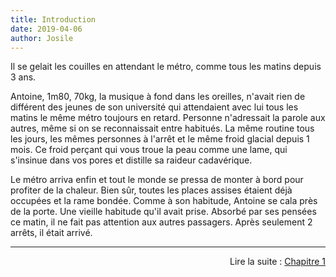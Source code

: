 ```yaml
---
title: Introduction
date: 2019-04-06
author: Josile
---
```


Il se gelait les couilles en attendant le métro, comme tous les matins depuis 3 ans.

Antoine, 1m80, 70kg, la musique à fond dans les oreilles, n'avait rien de différent des jeunes de son université qui attendaient avec lui tous les matins le même métro toujours en retard. Personne n'adressait la parole aux autres, même si on se reconnaissait entre habitués. La même routine tous les jours, les mêmes personnes à l'arrêt et le même froid glacial depuis 1 mois. Ce froid perçant qui vous troue la peau comme une lame, qui s'insinue dans vos pores et distille sa raideur cadavérique.

Le métro arriva enfin et tout le monde se pressa de monter à bord pour profiter de la chaleur. Bien sûr, toutes les places assises étaient déjà occupées et la rame bondée. Comme à son habitude, Antoine se cala près de la porte. Une vieille habitude qu'il avait prise. Absorbé par ses pensées ce matin, il ne fait pas attention aux autres passagers. Après seulement 2 arrêts, il était arrivé.



------------------------------------------------------------------------------

<div style="text-align: right"> Lire la suite : <a href="{% post_url 2019-04-07-Chapitre1 %}">Chapitre 1</a> </div>
